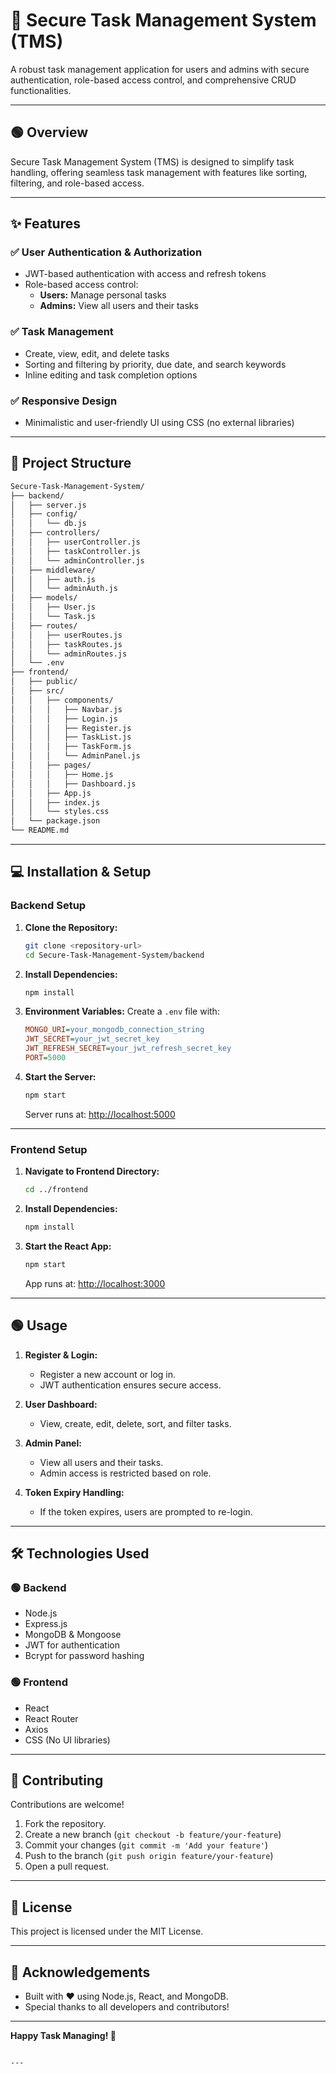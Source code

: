 
# 🚀 Secure Task Management System (TMS)

A robust task management application for users and admins with secure authentication, role-based access control, and comprehensive CRUD functionalities.  

---

## 🟢 Overview

Secure Task Management System (TMS) is designed to simplify task handling, offering seamless task management with features like sorting, filtering, and role-based access.  

---

## ✨ Features

### ✅ User Authentication & Authorization
- JWT-based authentication with access and refresh tokens  
- Role-based access control:  
  - **Users:** Manage personal tasks  
  - **Admins:** View all users and their tasks  

### ✅ Task Management  
- Create, view, edit, and delete tasks  
- Sorting and filtering by priority, due date, and search keywords  
- Inline editing and task completion options  

### ✅ Responsive Design  
- Minimalistic and user-friendly UI using CSS (no external libraries)  

---

## 📂 Project Structure

```bash
Secure-Task-Management-System/
├── backend/
│   ├── server.js
│   ├── config/
│   │   └── db.js
│   ├── controllers/
│   │   ├── userController.js
│   │   ├── taskController.js
│   │   └── adminController.js
│   ├── middleware/
│   │   ├── auth.js
│   │   └── adminAuth.js
│   ├── models/
│   │   ├── User.js
│   │   └── Task.js
│   ├── routes/
│   │   ├── userRoutes.js
│   │   ├── taskRoutes.js
│   │   └── adminRoutes.js
│   └── .env
├── frontend/
│   ├── public/
│   ├── src/
│   │   ├── components/
│   │   │   ├── Navbar.js
│   │   │   ├── Login.js
│   │   │   ├── Register.js
│   │   │   ├── TaskList.js
│   │   │   ├── TaskForm.js
│   │   │   └── AdminPanel.js
│   │   ├── pages/
│   │   │   ├── Home.js
│   │   │   ├── Dashboard.js
│   │   ├── App.js
│   │   ├── index.js
│   │   └── styles.css
│   └── package.json
└── README.md
```

---

## 💻 Installation & Setup

### Backend Setup

1. **Clone the Repository:**
   ```bash
   git clone <repository-url>
   cd Secure-Task-Management-System/backend
   ```

2. **Install Dependencies:**
   ```bash
   npm install
   ```

3. **Environment Variables:**
   Create a `.env` file with:
   ```ini
   MONGO_URI=your_mongodb_connection_string
   JWT_SECRET=your_jwt_secret_key
   JWT_REFRESH_SECRET=your_jwt_refresh_secret_key
   PORT=5000
   ```

4. **Start the Server:**
   ```bash
   npm start
   ```
   Server runs at: [http://localhost:5000](http://localhost:5000)  

---

### Frontend Setup

1. **Navigate to Frontend Directory:**
   ```bash
   cd ../frontend
   ```

2. **Install Dependencies:**
   ```bash
   npm install
   ```

3. **Start the React App:**
   ```bash
   npm start
   ```
   App runs at: [http://localhost:3000](http://localhost:3000)  

---

## 🟢 Usage

1. **Register & Login:**  
   - Register a new account or log in.  
   - JWT authentication ensures secure access.  

2. **User Dashboard:**  
   - View, create, edit, delete, sort, and filter tasks.  

3. **Admin Panel:**  
   - View all users and their tasks.  
   - Admin access is restricted based on role.  

4. **Token Expiry Handling:**  
   - If the token expires, users are prompted to re-login.  

---

## 🛠️ Technologies Used

### 🟢 Backend
- Node.js  
- Express.js  
- MongoDB & Mongoose  
- JWT for authentication  
- Bcrypt for password hashing  

### 🟢 Frontend
- React  
- React Router  
- Axios  
- CSS (No UI libraries)  

---

## 🤝 Contributing

Contributions are welcome!  
1. Fork the repository.  
2. Create a new branch (`git checkout -b feature/your-feature`)  
3. Commit your changes (`git commit -m 'Add your feature'`)  
4. Push to the branch (`git push origin feature/your-feature`)  
5. Open a pull request.  

---

## 📝 License

This project is licensed under the MIT License.  

---

## 🙏 Acknowledgements

- Built with ❤️ using Node.js, React, and MongoDB.  
- Special thanks to all developers and contributors!  

---

**Happy Task Managing! 🎉**
```

---

